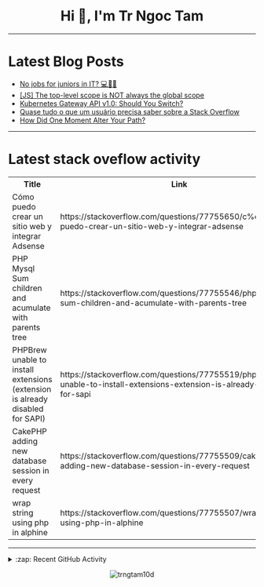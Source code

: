 <h1 align="center">Hi 👋, I'm Tr Ngoc Tam</h1>

---

# Latest Blog Posts 
<!-- BLOG-POST-LIST:START -->
- [No jobs for juniors in IT? 💻👩‍💻](https://dev.to/gpiechnik/no-jobs-for-juniors-in-it-3fii)
- [[JS] The top-level scope is NOT always the global scope](https://dev.to/yutakusuno/js-the-top-level-scope-is-not-always-the-global-scope-4p84)
- [Kubernetes Gateway API v1.0: Should You Switch?](https://dev.to/apisix/kubernetes-gateway-api-v10-should-you-switch-45c0)
- [Quase tudo o que um usuário precisa saber sobre a Stack Overflow](https://dev.to/wonderwanny/quase-tudo-o-que-um-usuario-precisa-saber-sobre-a-stack-overflow-lo)
- [How Did One Moment Alter Your Path?](https://dev.to/devteam/how-did-a-one-moment-alter-your-path-2g65)
<!-- BLOG-POST-LIST:END -->

---

# Latest stack oveflow activity
<table>
  <tr><th>Title</th><th>Link</th></tr>
  <!-- STACKOVERFLOW:START --><tr><td>Cómo puedo crear un sitio web y integrar Adsense</td><td>https://stackoverflow.com/questions/77755650/c%c3%b3mo-puedo-crear-un-sitio-web-y-integrar-adsense</td></tr><tr><td>PHP Mysql Sum children and acumulate with parents tree</td><td>https://stackoverflow.com/questions/77755546/php-mysql-sum-children-and-acumulate-with-parents-tree</td></tr><tr><td>PHPBrew unable to install extensions &lpar;extension is already disabled for SAPI&rpar;</td><td>https://stackoverflow.com/questions/77755519/phpbrew-unable-to-install-extensions-extension-is-already-disabled-for-sapi</td></tr><tr><td>CakePHP adding new database session in every request</td><td>https://stackoverflow.com/questions/77755509/cakephp-adding-new-database-session-in-every-request</td></tr><tr><td>wrap string using php in alphine</td><td>https://stackoverflow.com/questions/77755507/wrap-string-using-php-in-alphine</td></tr><!-- STACKOVERFLOW:END -->
</table>

---

<details>
  <summary>:zap: Recent GitHub Activity</summary>
  
<!--START_SECTION:activity-->
1. 🎉 Merged PR [#2](https://github.com/trngtam10d/comic-site/pull/2) in [trngtam10d/comic-site](https://github.com/trngtam10d/comic-site)
2. 💪 Opened PR [#2](https://github.com/trngtam10d/comic-site/pull/2) in [trngtam10d/comic-site](https://github.com/trngtam10d/comic-site)
3. 🎉 Merged PR [#1](https://github.com/trngtam10d/comic-site/pull/1) in [trngtam10d/comic-site](https://github.com/trngtam10d/comic-site)
4. 💪 Opened PR [#1](https://github.com/trngtam10d/comic-site/pull/1) in [trngtam10d/comic-site](https://github.com/trngtam10d/comic-site)
5. 💪 Opened PR [#32](https://github.com/trngtam10d/trngtam10d.github.io/pull/32) in [trngtam10d/trngtam10d.github.io](https://github.com/trngtam10d/trngtam10d.github.io)
<!--END_SECTION:activity-->

</details>

<p align="center"><img align="center" src="https://github-readme-streak-stats.herokuapp.com/?user=trngtam10d&" alt="trngtam10d" /></p>